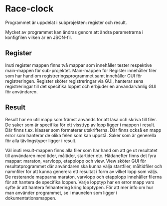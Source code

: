 # Race-clock
Programmet är uppdelat i subprojekten: register och result.

Mycket av programmet kan ändras genom att ändra parametrarna i konfigfilen vilken är en JSON-fil. 

## Register
Inuti register mappen finns två mappar som innehåller tester respektive main-mappen för sub-projektet. Main-mappen för Register innehåller filer som har hand om registreringsprogrammet samt innehåller GUI för registreringen. Register sköter registreringar via GUI, hanterar sena registreringar till det specifika loppet och erbjuder en användarvänlig GUI för användaren.


## Result
Result har en util mapp som främst används för att läsa och skriva till filer. De saker som är specifika för ett vissttyp av lopp ligger i mappen <LOPPTYP> i result. Där finns t.ex. klasser som formaterar utskrifterna. Där finns också en mapp error som hanterar de olika felen som kan uppstå. Saker som är generella för alla tävlingstyper ligger i result.


Väl inuti result-mappen finns alla filer som har hand om att ge ut resultatet till användaren med tider, måltider, startider etc. Hädanefter finns det fyra mappar: maraton, varvlopp, etapplopp och view. View sköter GUI för resultatprogrammet där användaren ska kunna välja startfiler, måltidfiler och namnfiler för att kunna generera ett resultat i form av vilket lopp som väljs. De resterande mapparna maraton, varvlopp och etapplopp innehåller filerna för att hantera de specifika loppen. Varje lopptyp har en error mapp vars syfte är att hantera felhantering kring lopptypen. För att mer info om hur man använder programmet, se i maunelen som ligger i dokumentationsmappen.
